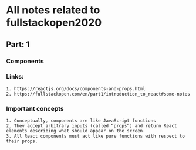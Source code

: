 # All notes related to fullstackopen2020

## Part: 1

### Components

### Links:
	1. https://reactjs.org/docs/components-and-props.html
	2. https://fullstackopen.com/en/part1/introduction_to_react#some-notes

### Important concepts
	1. Conceptually, components are like JavaScript functions
	2. They accept arbitrary inputs (called “props”) and return React elements describing what should appear on the screen.
	3. All React components must act like pure functions with respect to their props.
	
